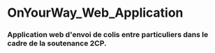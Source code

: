 # OnYourWay_Web_Application
### Application web d'envoi de colis entre particuliers dans le cadre de la soutenance 2CP.
